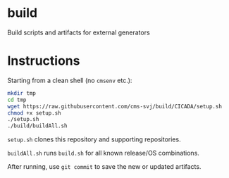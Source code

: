 # build

Build scripts and artifacts for external generators

# Instructions

Starting from a clean shell (no `cmsenv` etc.):
```bash
mkdir tmp
cd tmp
wget https://raw.githubusercontent.com/cms-svj/build/CICADA/setup.sh
chmod +x setup.sh
./setup.sh
./build/buildAll.sh
```

`setup.sh` clones this repository and supporting repositories.

`buildAll.sh` runs `build.sh` for all known release/OS combinations.

After running, use `git commit` to save the new or updated artifacts.
